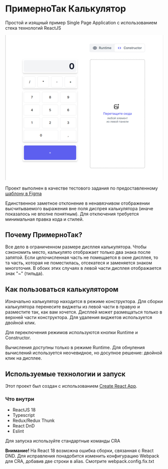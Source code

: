 # ПримерноТак Калькулятор

Простой и изящный пример Single Page Application с использованием стека технологий ReactJS

![Иллюстрация к проекту](https://github.com/olegbutrin/react-calc-constructor/blob/stage-1/images/RC.png)

Проект выполнен в качестве тестового задания по предоставленному [шаблону в Figma](https://www.figma.com/file/pdYzuOkvXY3Q00YRAMsLuz/Calculator-Constructor?node-id=625%3A1493)

Единственное заметное отклонение в ненавязчивом отображении высчитываемого выражения вне поля диспрея калькулятора (иначе показалось не вполне понятным). Для отключения требуется минимальная правка кода и стилей.

## Почему ПримерноТак?

Все дело в ограниченном размере дисплея калькулятора. Чтобы сэкономить место, калькулято отображает только два знака после запятой. Если целочисленная часть не помещается в окне дисплея, то та часть, которая не поместилась, отсекатеся и заменяется знаком многоточия. В обоих этих случаях в левой части дисплея отображается знак "~" (тильда).

## Как пользоваться калькулятором

Изначально калькулятор находится в режиме конструктора. Для сборки калькулятора перенесите виджеты из левой части в правую и разместите так, как вам хочется. Дисплей может размещаться только в верхней части конструктора. Для удаления виджетов используется двойной клик.

Для переключения режимов используются кнопки Runtime и Constructor.

Вычисления доступны только в режиме Runtime. Для обнуления вычислений используется неочевидное, но досупное решение: двойной клик на дисплее.

## Используемые технологии и запуск

Этот проект был создан с использованием [Create React App](https://github.com/facebook/create-react-app).

### Что внутри

+ ReactJS 18
+ Typescript
+ Redux/Redux Thunk
+ React DnD
+ Eslint

Для запуска используйте стандартные команды CRA

**Внимание!**
На React 18 возможна ошибка сборки, связанная с React DND. Для исправления понадобится изменить конфигурацию Webpack для CRA, добавив две строки в alias. Смотрите webpack.config.fix.txt
